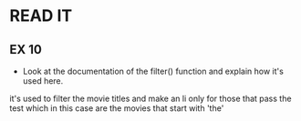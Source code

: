 # READ IT

## EX 10

- Look at the documentation of the filter() function and explain how it's used here.

it's used to filter the movie titles and make an li only for those that pass the test which in this case are the movies that start with 'the'
